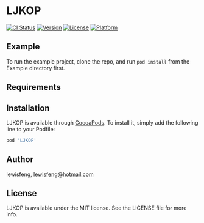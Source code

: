 # LJKOP

[![CI Status](https://img.shields.io/travis/lewisfeng/LJKOP.svg?style=flat)](https://travis-ci.org/lewisfeng/LJKOP)
[![Version](https://img.shields.io/cocoapods/v/LJKOP.svg?style=flat)](https://cocoapods.org/pods/LJKOP)
[![License](https://img.shields.io/cocoapods/l/LJKOP.svg?style=flat)](https://cocoapods.org/pods/LJKOP)
[![Platform](https://img.shields.io/cocoapods/p/LJKOP.svg?style=flat)](https://cocoapods.org/pods/LJKOP)

## Example

To run the example project, clone the repo, and run `pod install` from the Example directory first.

## Requirements

## Installation

LJKOP is available through [CocoaPods](https://cocoapods.org). To install
it, simply add the following line to your Podfile:

```ruby
pod 'LJKOP'
```

## Author

lewisfeng, lewisfeng@hotmail.com

## License

LJKOP is available under the MIT license. See the LICENSE file for more info.
